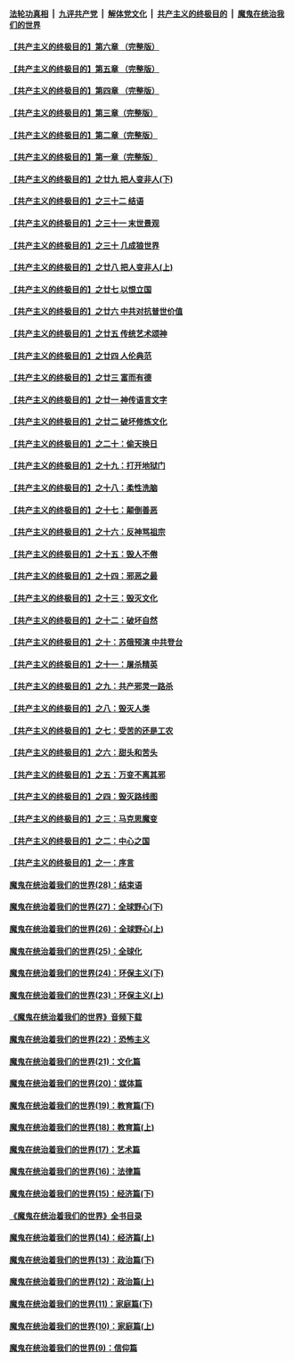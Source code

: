

####  [法轮功真相](../../../../basic/blob/master/README.md?t=05050501) &nbsp;|&nbsp; [九评共产党](../../../../9ping.md/blob/master/README.md?t=05050501) &nbsp;|&nbsp; [解体党文化](../../../../jtdwh.md/blob/master/README.md?t=05050501)  &nbsp;|&nbsp; [共产主义的终极目的](../../../../gczydzjmd.md/blob/master/README.md?t=05050501) &nbsp;|&nbsp; [魔鬼在统治我们的世界](../../../../mgztzwmdsj.md/blob/master/README.md?t=05050501) 

#### [【共产主义的终极目的】第六章 （完整版）](../pages/nsc422/n11428913.md?t=05050501) 

#### [【共产主义的终极目的】第五章 （完整版）](../pages/nsc422/n11428912.md?t=05050501) 

#### [【共产主义的终极目的】第四章 （完整版）](../pages/nsc422/n11428907.md?t=05050501) 

#### [【共产主义的终极目的】第三章（完整版）](../pages/nsc422/n11428848.md?t=05050501) 

#### [【共产主义的终极目的】第二章（完整版）](../pages/nsc422/n11428831.md?t=05050501) 

#### [【共产主义的终极目的】第一章（完整版）](../pages/nsc422/n11417651.md?t=05050501) 

#### [【共产主义的终极目的】之廿九 把人变非人(下)](../pages/nsc422/n11344140.md?t=05050501) 

#### [【共产主义的终极目的】之三十二 结语](../pages/nsc422/n11360535.md?t=05050501) 

#### [【共产主义的终极目的】之三十一 末世景观](../pages/nsc422/n11351129.md?t=05050501) 

#### [【共产主义的终极目的】之三十 几成狼世界](../pages/nsc422/n11348280.md?t=05050501) 

#### [【共产主义的终极目的】之廿八 把人变非人(上)](../pages/nsc422/n11340492.md?t=05050501) 

#### [【共产主义的终极目的】之廿七 以恨立国](../pages/nsc422/n11336944.md?t=05050501) 

#### [【共产主义的终极目的】之廿六 中共对抗普世价值](../pages/nsc422/n11324785.md?t=05050501) 

#### [【共产主义的终极目的】之廿五 传统艺术颂神](../pages/nsc422/n11296396.md?t=05050501) 

#### [【共产主义的终极目的】之廿四 人伦典范](../pages/nsc422/n11296397.md?t=05050501) 

#### [【共产主义的终极目的】之廿三 富而有德](../pages/nsc422/n11283598.md?t=05050501) 

#### [【共产主义的终极目的】之廿一 神传语言文字](../pages/nsc422/n11263265.md?t=05050501) 

#### [【共产主义的终极目的】之廿二 破坏修炼文化](../pages/nsc422/n11245728.md?t=05050501) 

#### [【共产主义的终极目的】之二十：偷天换日](../pages/nsc422/n11238846.md?t=05050501) 

#### [【共产主义的终极目的】之十九：打开地狱门](../pages/nsc422/n11206376.md?t=05050501) 

#### [【共产主义的终极目的】之十八：柔性洗脑](../pages/nsc422/n11199994.md?t=05050501) 

#### [【共产主义的终极目的】之十七：颠倒善恶](../pages/nsc422/n11179782.md?t=05050501) 

#### [【共产主义的终极目的】之十六：反神骂祖宗](../pages/nsc422/n11166798.md?t=05050501) 

#### [【共产主义的终极目的】之十五：毁人不倦](../pages/nsc422/n11166792.md?t=05050501) 

#### [【共产主义的终极目的】之十四：邪恶之最](../pages/nsc422/n11150249.md?t=05050501) 

#### [【共产主义的终极目的】之十三：毁灭文化](../pages/nsc422/n11135227.md?t=05050501) 

#### [【共产主义的终极目的】之十二：破坏自然](../pages/nsc422/n11135214.md?t=05050501) 

#### [【共产主义的终极目的】之十：苏俄预演 中共登台](../pages/nsc422/n11118424.md?t=05050501) 

#### [【共产主义的终极目的】之十一：屠杀精英](../pages/nsc422/n11118442.md?t=05050501) 

#### [【共产主义的终极目的】之九：共产邪灵一路杀](../pages/nsc422/n11114139.md?t=05050501) 

#### [【共产主义的终极目的】之八：毁灭人类](../pages/nsc422/n11108503.md?t=05050501) 

#### [【共产主义的终极目的】之七：受苦的还是工农](../pages/nsc422/n11101809.md?t=05050501) 

#### [【共产主义的终极目的】之六：甜头和苦头](../pages/nsc422/n11096971.md?t=05050501) 

#### [【共产主义的终极目的】之五：万变不离其邪](../pages/nsc422/n11091285.md?t=05050501) 

#### [【共产主义的终极目的】之四：毁灭路线图](../pages/nsc422/n11086284.md?t=05050501) 

#### [【共产主义的终极目的】之三：马克思魔变](../pages/nsc422/n11061941.md?t=05050501) 

#### [【共产主义的终极目的】之二：中心之国](../pages/nsc422/n11047728.md?t=05050501) 

#### [【共产主义的终极目的】之一：序言](../pages/nsc422/n11086077.md?t=05050501) 

#### [魔鬼在统治着我们的世界(28)：结束语](../pages/nsc422/n10936246.md?t=05050501) 

#### [魔鬼在统治着我们的世界(27)：全球野心(下)](../pages/nsc422/n10928319.md?t=05050501) 

#### [魔鬼在统治着我们的世界(26)：全球野心(上)](../pages/nsc422/n10900318.md?t=05050501) 

#### [魔鬼在统治着我们的世界(25)：全球化](../pages/nsc422/n10788205.md?t=05050501) 

#### [魔鬼在统治着我们的世界(24)：环保主义(下)](../pages/nsc422/n10695307.md?t=05050501) 

#### [魔鬼在统治着我们的世界(23)：环保主义(上)](../pages/nsc422/n10688613.md?t=05050501) 

#### [《魔鬼在统治着我们的世界》音频下载](../pages/nsc422/n10635553.md?t=05050501) 

#### [魔鬼在统治着我们的世界(22)：恐怖主义](../pages/nsc422/n10614727.md?t=05050501) 

#### [魔鬼在统治着我们的世界(21)：文化篇](../pages/nsc422/n10597706.md?t=05050501) 

#### [魔鬼在统治着我们的世界(20)：媒体篇](../pages/nsc422/n10586579.md?t=05050501) 

#### [魔鬼在统治着我们的世界(19)：教育篇(下)](../pages/nsc422/n10564808.md?t=05050501) 

#### [魔鬼在统治着我们的世界(18)：教育篇(上)](../pages/nsc422/n10526970.md?t=05050501) 

#### [魔鬼在统治着我们的世界(17)：艺术篇](../pages/nsc422/n10499093.md?t=05050501) 

#### [魔鬼在统治着我们的世界(16)：法律篇](../pages/nsc422/n10485969.md?t=05050501) 

#### [魔鬼在统治着我们的世界(15)：经济篇(下)](../pages/nsc422/n10469975.md?t=05050501) 

#### [《魔鬼在统治着我们的世界》全书目录](../pages/nsc422/n10464261.md?t=05050501) 

#### [魔鬼在统治着我们的世界(14)：经济篇(上)](../pages/nsc422/n10457370.md?t=05050501) 

#### [魔鬼在统治着我们的世界(13)：政治篇(下)](../pages/nsc422/n10448270.md?t=05050501) 

#### [魔鬼在统治着我们的世界(12)：政治篇(上)](../pages/nsc422/n10444576.md?t=05050501) 

#### [魔鬼在统治着我们的世界(11)：家庭篇(下)](../pages/nsc422/n10440961.md?t=05050501) 

#### [魔鬼在统治着我们的世界(10)：家庭篇(上)](../pages/nsc422/n10435448.md?t=05050501) 

#### [魔鬼在统治着我们的世界(9)：信仰篇](../pages/nsc422/n10432159.md?t=05050501) 

